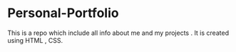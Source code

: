 # Personal-Portfolio
This is a repo which include all info about me and my projects . It is created using HTML , CSS.
